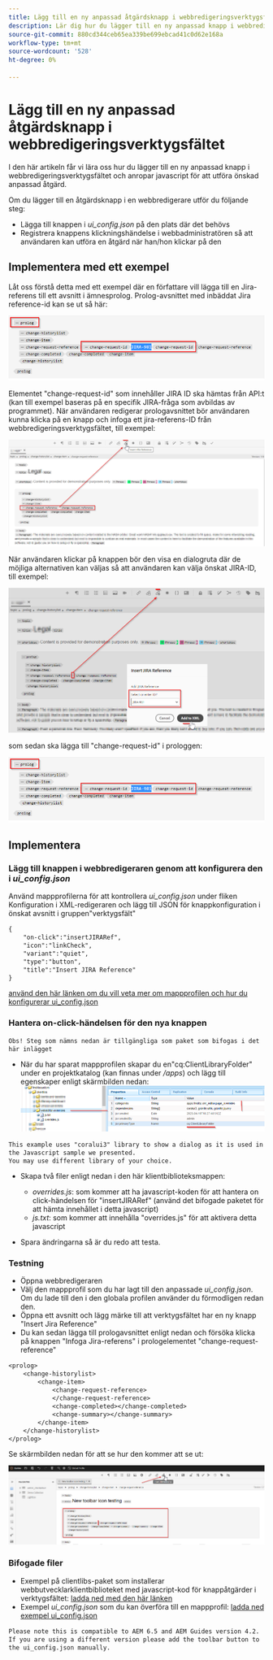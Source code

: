 ```yaml
---
title: Lägg till en ny anpassad åtgärdsknapp i webbredigeringsverktygsfältet
description: Lär dig hur du lägger till en ny anpassad knapp i webbredigeringsverktygsfältet och anropar javascript för att anpassa funktionen.
source-git-commit: 880cd344ceb65ea339be699ebcad41c0d62e168a
workflow-type: tm+mt
source-wordcount: '528'
ht-degree: 0%

---
```


# Lägg till en ny anpassad åtgärdsknapp i webbredigeringsverktygsfältet

I den här artikeln får vi lära oss hur du lägger till en ny anpassad knapp i webbredigeringsverktygsfältet och anropar javascript för att utföra önskad anpassad åtgärd.

Om du lägger till en åtgärdsknapp i en webbredigerare utför du följande steg:
- Lägga till knappen i *ui_config.json* på den plats där det behövs
- Registrera knappens klickningshändelse i webbadministratören så att användaren kan utföra en åtgärd när han/hon klickar på den


## Implementera med ett exempel

Låt oss förstå detta med ett exempel där en författare vill lägga till en Jira-referens till ett avsnitt i ämnesprolog. Prolog-avsnittet med inbäddat Jira reference-id kan se ut så här:

![Prologsektion med JIRA ID-referens](../../../assets/authoring/webeditor-add-customtoolbarbutton-prolog-sample.png)

Elementet &quot;change-request-id&quot; som innehåller JIRA ID ska hämtas från API:t (kan till exempel baseras på en specifik JIRA-fråga som avbildas av programmet). När användaren redigerar prologavsnittet bör användaren kunna klicka på en knapp och infoga ett jira-referens-ID från webbredigeringsverktygsfältet, till exempel:

![Prologsektion - lägg till JIRA-referens](../../../assets/authoring/webeditor-add-customtoolbarbutton-prolog-insertjirareference.png)

När användaren klickar på knappen bör den visa en dialogruta där de möjliga alternativen kan väljas så att användaren kan välja önskat JIRA-ID, till exempel:

![Avsnittet Profil lägger till dialogrutan JIRA ID](../../../assets/authoring/webeditor-add-customtoolbarbutton-prolog-insertjirareference-dialog.png)

som sedan ska lägga till &quot;change-request-id&quot; i prologgen:

![Prologsektion med JIRA ID-referens](../../../assets/authoring/webeditor-add-customtoolbarbutton-prolog-sample.png)



## Implementera


### Lägg till knappen i webbredigeraren genom att konfigurera den i *ui_config.json*

Använd mappprofilerna för att kontrollera *ui_config.json* under fliken Konfiguration i XML-redigeraren och lägg till JSON för knappkonfiguration i önskat avsnitt i gruppen&quot;verktygsfält&quot;

```
{
    "on-click":"insertJIRARef",
    "icon":"linkCheck",
    "variant":"quiet",
    "type":"button",
    "title":"Insert JIRA Reference"
}
```

[använd den här länken om du vill veta mer om mappprofilen och hur du konfigurerar ui_config.json](https://experienceleague.adobe.com/docs/experience-manager-guides-learn/videos/advanced-user-guide/editor-configuration.html?lang=en)


### Hantera on-click-händelsen för den nya knappen

    Obs! Steg som nämns nedan är tillgängliga som paket som bifogas i det här inlägget


- När du har sparat mappprofilen skapar du en&quot;cq:ClientLibraryFolder&quot; under en projektkatalog (kan finnas under */apps*) och lägg till egenskaper enligt skärmbilden nedan:
  ![Klientbiblioteksinställningar för webbeditor](../../../assets/authoring/webeditor-add-customtoolbarbutton-clientlibrarysettings.png)

```
This example uses "coralui3" library to show a dialog as it is used in the Javascript sample we presented.
You may use different library of your choice.
```

- Skapa två filer enligt nedan i den här klientbiblioteksmappen:
   - *overrides.js*: som kommer att ha javascript-koden för att hantera on click-händelsen för &quot;insertJIRARef&quot; (använd det bifogade paketet för att hämta innehållet i detta javascript)
   - *js.txt*: som kommer att innehålla &quot;overrides.js&quot; för att aktivera detta javascript

- Spara ändringarna så är du redo att testa.


### Testning

- Öppna webbredigeraren
- Välj den mappprofil som du har lagt till den anpassade *ui_config.json*. Om du lade till den i den globala profilen använder du förmodligen redan den.
- Öppna ett avsnitt och lägg märke till att verktygsfältet har en ny knapp &quot;Insert Jira Reference&quot;
- Du kan sedan lägga till prologavsnittet enligt nedan och försöka klicka på knappen &quot;Infoga Jira-referens&quot; i prologelementet &quot;change-request-reference&quot;

```
<prolog>
    <change-historylist>
        <change-item>
            <change-request-reference>
            </change-request-reference>
            <change-completed></change-completed>
            <change-summary></change-summary>
        </change-item>
    </change-historylist>
</prolog>
```

Se skärmbilden nedan för att se hur den kommer att se ut:

![Testa ny knapp](../../../assets/authoring/webeditor-add-customtoolbarbutton-testing.png)


### Bifogade filer

- Exempel på clientlibs-paket som installerar webbutvecklarklientbiblioteket med javascript-kod för knappåtgärder i verktygsfältet: [ladda ned med den här länken](../../../assets/authoring/webeditor-addbuttonontoolbar-insertjira-clientlib.zip)
- Exempel *ui_config.json* som du kan överföra till en mappprofil: [ladda ned exempel ui_config.json](../../../assets/authoring/sample_ui_config_Guides4.2-InsertJiraReference.json)

```
Please note this is compatible to AEM 6.5 and AEM Guides version 4.2.
If you are using a different version please add the toolbar button to the ui_config.json manually.
```
